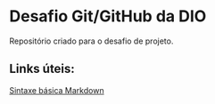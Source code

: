 # Desafio Git/GitHub da DIO

Repositório criado para o desafio de projeto.

## Links úteis:
[Sintaxe básica Markdown](https://www.markdownguide.org/)
